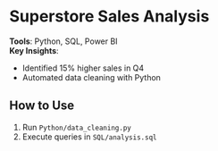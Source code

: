 # Superstore Sales Analysis
**Tools**: Python, SQL, Power BI  
**Key Insights**:  
- Identified 15% higher sales in Q4  
- Automated data cleaning with Python  

## How to Use  
1. Run `Python/data_cleaning.py`  
2. Execute queries in `SQL/analysis.sql`  
